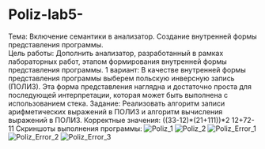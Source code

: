 # Poliz-lab5-
Тема: Включение семантики в анализатор. Создание внутренней формы представления программы.<br />
Цель работы: Дополнить анализатор, разработанный в рамках лабораторных работ, этапом формирования внутренней формы представления программы.
1 вариант: В качестве внутренней формы представления программы выберем польскую инверсную запись (ПОЛИЗ). Эта форма представления наглядна и достаточно проста для последующей интерпретации, которая может быть выполнена с использованием стека.
Задание: Реализовать алгоритм записи арифметических выражений в ПОЛИЗ и алгоритм вычисления выражений в ПОЛИЗ.
Корректные значения: 
((33-12)*(21+111))*2
12+72-11
Скриншоты выполнения программы: 
![Poliz_1](https://github.com/Grayvendor/Poliz-lab5-/assets/160223599/1c185ac2-75e1-445a-8bd4-610163219ef0)
![Poliz_2](https://github.com/Grayvendor/Poliz-lab5-/assets/160223599/a97561d9-3209-482d-be1d-8ef1d33a678b)
![Poliz_Error_1](https://github.com/Grayvendor/Poliz-lab5-/assets/160223599/3f492fb7-c967-4b71-8f5d-12d9a2a879fc)
![Poliz_Error_2](https://github.com/Grayvendor/Poliz-lab5-/assets/160223599/575f3052-ce48-4abf-b71e-97ae5eff4ec2)
![Poliz_Error_3](https://github.com/Grayvendor/Poliz-lab5-/assets/160223599/140cfd5c-32e8-49c3-94f1-5acc9ce3b0a5)
